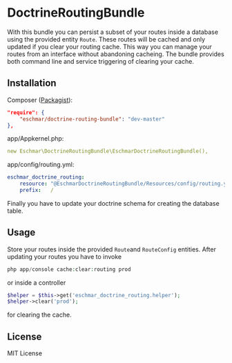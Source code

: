 # DoctrineRoutingBundle
With this bundle you can persist a subset of your routes inside a database using the provided entity `Route`. These routes will be cached and only updated if you clear your routing cache. This way you can manage your routes from an interface without abandoning cacheing. The bundle provides both command line and service triggering of clearing your cache.

## Installation
Composer (<a href="https://packagist.org/packages/eschmar/doctrine-routing-bundle" target="_blank">Packagist</a>):
```json
"require": {
	"eschmar/doctrine-routing-bundle": "dev-master"
},
```

app/Appkernel.php:
```yaml
new Eschmar\DoctrineRoutingBundle\EschmarDoctrineRoutingBundle(),
```

app/config/routing.yml:
```yaml
eschmar_doctrine_routing:
    resource: "@EschmarDoctrineRoutingBundle/Resources/config/routing.yml"
    prefix:   /
```

Finally you have to update your doctrine schema for creating the database table.

## Usage

Store your routes inside the provided `Route`and `RouteConfig` entities. After updating your routes you have to invoke
```php
php app/console cache:clear:routing prod
```
or inside a controller
```php
$helper = $this->get('eschmar_doctrine_routing.helper');
$helper->clear('prod');
```
for clearing the cache.

## License

MIT License

